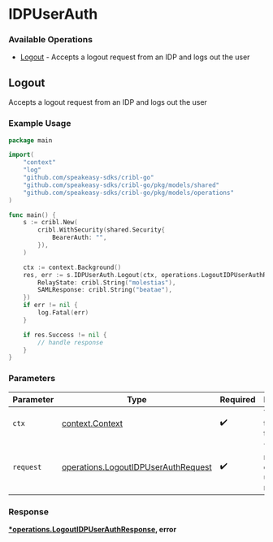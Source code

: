 # IDPUserAuth

### Available Operations

* [Logout](#logout) - Accepts a logout request from an IDP and logs out the user

## Logout

Accepts a logout request from an IDP and logs out the user

### Example Usage

```go
package main

import(
	"context"
	"log"
	"github.com/speakeasy-sdks/cribl-go"
	"github.com/speakeasy-sdks/cribl-go/pkg/models/shared"
	"github.com/speakeasy-sdks/cribl-go/pkg/models/operations"
)

func main() {
    s := cribl.New(
        cribl.WithSecurity(shared.Security{
            BearerAuth: "",
        }),
    )

    ctx := context.Background()
    res, err := s.IDPUserAuth.Logout(ctx, operations.LogoutIDPUserAuthRequest{
        RelayState: cribl.String("molestias"),
        SAMLResponse: cribl.String("beatae"),
    })
    if err != nil {
        log.Fatal(err)
    }

    if res.Success != nil {
        // handle response
    }
}
```

### Parameters

| Parameter                                                                                  | Type                                                                                       | Required                                                                                   | Description                                                                                |
| ------------------------------------------------------------------------------------------ | ------------------------------------------------------------------------------------------ | ------------------------------------------------------------------------------------------ | ------------------------------------------------------------------------------------------ |
| `ctx`                                                                                      | [context.Context](https://pkg.go.dev/context#Context)                                      | :heavy_check_mark:                                                                         | The context to use for the request.                                                        |
| `request`                                                                                  | [operations.LogoutIDPUserAuthRequest](../../models/operations/logoutidpuserauthrequest.md) | :heavy_check_mark:                                                                         | The request object to use for the request.                                                 |


### Response

**[*operations.LogoutIDPUserAuthResponse](../../models/operations/logoutidpuserauthresponse.md), error**

